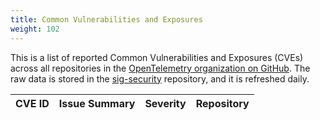 ```yaml
---
title: Common Vulnerabilities and Exposures
weight: 102
---
```


This is a list of reported Common Vulnerabilities and Exposures (CVEs) across
all repositories in the
[OpenTelemetry organization on GitHub](https://github.com/open-telemetry/). The
raw data is stored in the
[sig-security](https://github.com/open-telemetry/sig-security) repository, and
it is refreshed daily.

<table id="cve-table">
  <thead>
    <tr>
      <th>CVE ID</th>
      <th>Issue Summary</th>
      <th>Severity</th>
      <th>Repository</th>
    </tr>
  </thead>
  <tbody>
  </tbody>
</table>

<script id="main-script">
  'use strict';
  (function() {
    function fetchAndRender() {
      fetchData()
        .then(renderTable);
    }

    function fetchData() {
      var url = 'https://raw.githubusercontent.com/open-telemetry/sig-security/data-source/published_output.json';
      return fetch(url)
        .then(function(response) {
          return response.json();
        });
    }

    function renderTable(data) {
      var table = document.getElementById('cve-table').querySelector('tbody');

      data.sort((a, b) => new Date(b.created_at) - new Date(a.created_at));

      data.forEach(item => {
        var row = table.insertRow();

        const cell1 = row.insertCell(0);
        const link = document.createElement('a');
        link.href = item['html_url'];
        link.target = '_blank';
        link.textContent = item['cve_id'];
        cell1.appendChild(link);

        const cell2 = row.insertCell(1);
        cell2.textContent = item['summary'];
        const cell3 = row.insertCell(2);
        cell3.textContent = item['severity'];

        const cell4 = row.insertCell(3);
        // cell4.textContent = item['repo'];
        const link2 = document.createElement('a');
        link2.href = 'https://www.github.com/open-telemetry/' + item['repo'] + '/security/advisories';
        link2.target = '_blank';
        link2.textContent = item['repo'];
        cell4.appendChild(link2);
      });
    }

    fetchAndRender();
  })();
</script>
